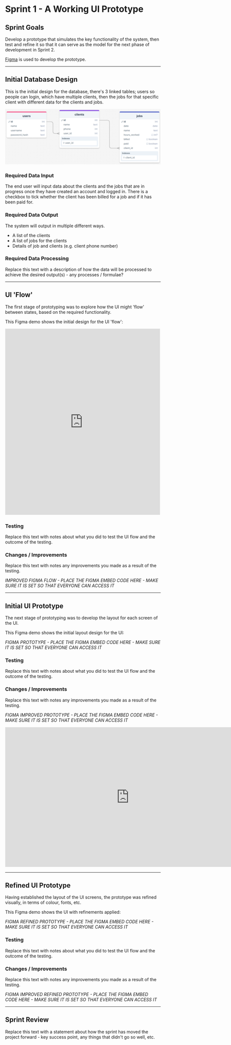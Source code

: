 # Sprint 1 - A Working UI Prototype


## Sprint Goals

Develop a prototype that simulates the key functionality of the system, then test and refine it so that it can serve as the model for the next phase of development in Sprint 2.

[Figma](https://www.figma.com/) is used to develop the prototype.


---

## Initial Database Design

This is the initial design for the database, there's 3 linked tables; users so people can login, which have multiple clients, then the jobs for that specific client with different data for the clients and jobs.

![SCREENSHOT OF DB DESIGN](screenshots/dbdesign_1.png)



### Required Data Input

The end user will input data about the clients and the jobs that are in progress once they have created an account and logged in. There is a checkbox to tick whether the client has been billed for a job and if it has been paid for.

### Required Data Output

The system will output in multiple different ways.
- A list of the clients
- A list of jobs for the clients
- Details of job and clients (e.g. client phone number)

### Required Data Processing



Replace this text with a description of how the data will be processed to achieve the desired output(s) - any processes / formulae?


---

## UI 'Flow'

The first stage of prototyping was to explore how the UI might 'flow' between states, based on the required functionality.

This Figma demo shows the initial design for the UI 'flow':

<iframe style="border: 1px solid rgba(0, 0, 0, 0.1);" width="500" height="600" src="https://embed.figma.com/proto/Q9xEITd8R42lUy8kyq2HNl/Client-Tracker-V1?scaling=min-zoom&content-scaling=fixed&page-id=0%3A1&node-id=3-2&starting-point-node-id=3%3A2&embed-host=share" allowfullscreen></iframe>

### Testing

Replace this text with notes about what you did to test the UI flow and the outcome of the testing.

### Changes / Improvements

Replace this text with notes any improvements you made as a result of the testing.

*IMPROVED FIGMA FLOW - PLACE THE FIGMA EMBED CODE HERE - MAKE SURE IT IS SET SO THAT EVERYONE CAN ACCESS IT*


---

## Initial UI Prototype

The next stage of prototyping was to develop the layout for each screen of the UI.

This Figma demo shows the initial layout design for the UI:

*FIGMA PROTOTYPE - PLACE THE FIGMA EMBED CODE HERE - MAKE SURE IT IS SET SO THAT EVERYONE CAN ACCESS IT*

### Testing

Replace this text with notes about what you did to test the UI flow and the outcome of the testing.

### Changes / Improvements

Replace this text with notes any improvements you made as a result of the testing.

*FIGMA IMPROVED PROTOTYPE - PLACE THE FIGMA EMBED CODE HERE - MAKE SURE IT IS SET SO THAT EVERYONE CAN ACCESS IT*
<iframe style="border: 1px solid rgba(0, 0, 0, 0.1);" width="800" height="450" src="https://embed.figma.com/design/gqJUY3nrOPYKh8m0HM6zL3/Client-Tracker-Prototype-V1?node-id=0-1&embed-host=share" allowfullscreen></iframe>


---

## Refined UI Prototype

Having established the layout of the UI screens, the prototype was refined visually, in terms of colour, fonts, etc.

This Figma demo shows the UI with refinements applied:

*FIGMA REFINED PROTOTYPE - PLACE THE FIGMA EMBED CODE HERE - MAKE SURE IT IS SET SO THAT EVERYONE CAN ACCESS IT*

### Testing

Replace this text with notes about what you did to test the UI flow and the outcome of the testing.

### Changes / Improvements

Replace this text with notes any improvements you made as a result of the testing.

*FIGMA IMPROVED REFINED PROTOTYPE - PLACE THE FIGMA EMBED CODE HERE - MAKE SURE IT IS SET SO THAT EVERYONE CAN ACCESS IT*


---

## Sprint Review

Replace this text with a statement about how the sprint has moved the project forward - key success point, any things that didn't go so well, etc.

